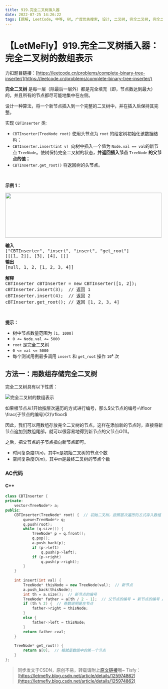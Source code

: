 ```yaml
---
title: 919.完全二叉树插入器
date: 2022-07-25 14:26:22
tags: [题解, LeetCode, 中等, 树, 广度优先搜索, 设计, 二叉树, 完全二叉树, 完全二叉树的数组表示, 层次遍历]
---
```


# 【LetMeFly】919.完全二叉树插入器：完全二叉树的数组表示

力扣题目链接：[https://leetcode.cn/problems/complete-binary-tree-inserter/](https://leetcode.cn/problems/complete-binary-tree-inserter/)

<p><strong>完全二叉树</strong> 是每一层（除最后一层外）都是完全填充（即，节点数达到最大）的，并且所有的节点都尽可能地集中在左侧。</p>

<p>设计一种算法，将一个新节点插入到一个完整的二叉树中，并在插入后保持其完整。</p>

<p>实现 <code>CBTInserter</code> 类:</p>

<ul>
	<li><code>CBTInserter(TreeNode root)</code>&nbsp;使用头节点为&nbsp;<code>root</code>&nbsp;的给定树初始化该数据结构；</li>
	<li><code>CBTInserter.insert(int v)</code>&nbsp; 向树中插入一个值为&nbsp;<code>Node.val == val</code>的新节点&nbsp;<code>TreeNode</code>。使树保持完全二叉树的状态，<strong>并返回插入节点</strong>&nbsp;<code>TreeNode</code>&nbsp;<strong>的父节点的值</strong>；</li>
	<li><code>CBTInserter.get_root()</code> 将返回树的头节点。</li>
</ul>

<p>&nbsp;</p>

<ol>
</ol>

<p><strong>示例 1：</strong></p>

<!-- <p><img src="https://assets.leetcode.com/uploads/2021/08/03/lc-treeinsert.jpg" style="height: 143px; width: 500px;" /></p> -->
<p><img src="https://cors.tisfy.eu.org/https://img-blog.csdnimg.cn/2c0bcf240d4046a5a26794d3c388e5fa.jpeg" style="height: 143px; width: 500px;" /></p>

<pre>
<strong>输入</strong>
["CBTInserter", "insert", "insert", "get_root"]
[[[1, 2]], [3], [4], []]
<strong>输出</strong>
[null, 1, 2, [1, 2, 3, 4]]

<strong>解释</strong>
CBTInserter cBTInserter = new CBTInserter([1, 2]);
cBTInserter.insert(3);  // 返回 1
cBTInserter.insert(4);  // 返回 2
cBTInserter.get_root(); // 返回 [1, 2, 3, 4]</pre>

<p>&nbsp;</p>

<p><strong>提示：</strong></p>

<ul>
	<li>树中节点数量范围为&nbsp;<code>[1, 1000]</code>&nbsp;</li>
	<li><code>0 &lt;= Node.val &lt;= 5000</code></li>
	<li><code>root</code>&nbsp;是完全二叉树</li>
	<li><code>0 &lt;= val &lt;= 5000</code>&nbsp;</li>
	<li>每个测试用例最多调用&nbsp;<code>insert</code>&nbsp;和&nbsp;<code>get_root</code>&nbsp;操作&nbsp;<code>10<sup>4</sup></code>&nbsp;次</li>
</ul>


    
## 方法一：用数组存储完全二叉树

完全二叉树具有以下性质：

![完全二叉树的数组表示](https://cors.tisfy.eu.org/https://img-blog.csdnimg.cn/9e721d0b2e5a47ca94b4c66e3afb06e4.png#pic_center)

如果根节点从1开始按层次遍历的方式进行编号，那么$父节点的编号=\lfloor \frac{子节点的编号}{2}\rfloor$

因此，我们可以用数组存放完全二叉树的节点，这样在添加新的节点时，直接将新节点追加到数组尾部，就可以很容易地得到新节点的父节点$O(1)$。

之后，把父节点的子节点指向新节点即可。

+ 时间复杂度$O(n)$，其中$n$是初始二叉树的节点个数
+ 空间复杂度$O(m)$，其中$m$是最终二叉树的节点个数

### AC代码

#### C++

```cpp
class CBTInserter {
private:
    vector<TreeNode*> a;
public:
    CBTInserter(TreeNode* root) {  // 初始二叉树，按照层次遍历的方式存入数组
        queue<TreeNode*> q;
        q.push(root);
        while (q.size()) {
            TreeNode* p = q.front();
            q.pop();
            a.push_back(p);
            if (p->left)
                q.push(p->left);
            if (p->right)
                q.push(p->right);
        }
    }
    
    int insert(int val) {
        TreeNode* thisNode = new TreeNode(val);  // 新节点
        a.push_back(thisNode);
        int th = a.size();  // 新节点的编号
        TreeNode* father = a[th / 2 - 1];  // 父节点的编号 = 新节点的编号 / 2  ；-1是因为数组中下标从0开始而二叉树节点从1开始编号
        if (th % 2) {  // 奇数说明是左节点
            father->right = thisNode;
        }
        else {
            father->left = thisNode;
        }
        return father->val;
    }
    
    TreeNode* get_root() {
        return a[0];  // 根就是数组中的第一个节点
    }
};
```

> 同步发文于CSDN，原创不易，转载请附上[原文链接](https://blog.letmefly.xyz/2022/07/25/LeetCode%200919.%E5%AE%8C%E5%85%A8%E4%BA%8C%E5%8F%89%E6%A0%91%E6%8F%92%E5%85%A5%E5%99%A8/)哦~
> Tisfy：[https://letmefly.blog.csdn.net/article/details/125974862](https://letmefly.blog.csdn.net/article/details/125974862)
